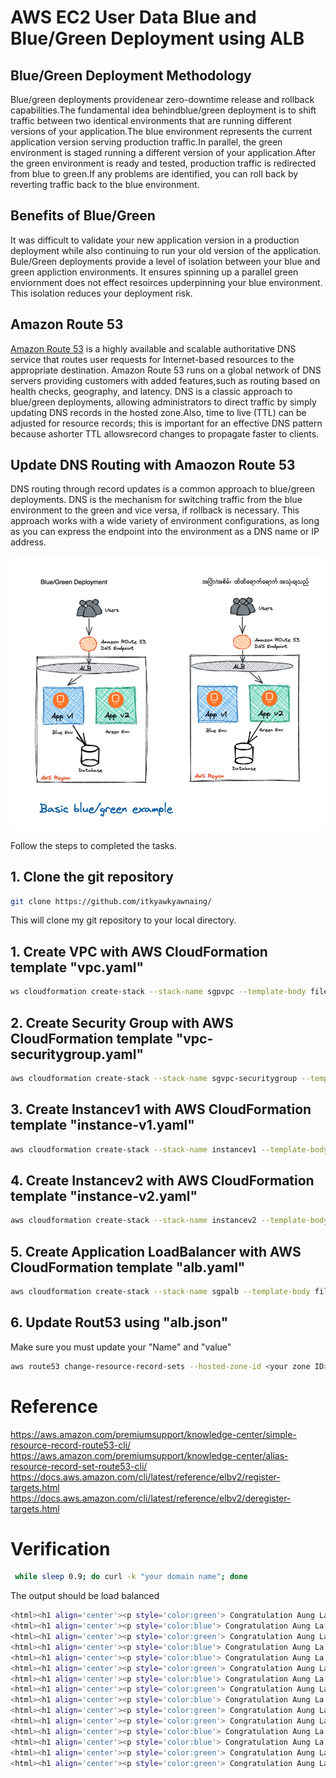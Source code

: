 # AWS EC2 User Data Blue and Blue/Green Deployment using ALB

## Blue/Green Deployment Methodology
Blue/green deployments providenear zero-downtime release and rollback capabilities.The fundamental idea behindblue/green deployment is to shift traffic between two identical environments that are running  different versions of your application.The blue environment represents the current application version serving production  traffic.In parallel, the green environment is staged running  a different version of your application.After the green environment is ready and tested, production  traffic is redirected from blue to green.If any problems are identified, you can roll back by reverting traffic back to the blue environment.

## Benefits of Blue/Green
It was difficult to validate your new application version in a production deployment while also continuing to run your old version of the application. Bule/Green deployments provide a level of isolation between your blue and green appliction environments. It ensures spinning up a parallel green enviornment does not effect resoirces upderpinning your blue environment. This isolation reduces your deployment risk.

## Amazon Route 53
[Amazon Route 53](https://aws.amazon.com/route53/) is a highly available and scalable authoritative DNS service that routes user requests for Internet-based resources to the appropriate destination. Amazon Route 53 runs on a global  network of DNS servers providing customers with added features,such as routing based on health checks, geography, and latency. DNS is a classic  approach to blue/green deployments, allowing administrators to direct traffic by simply updating DNS records in the hosted zone.Also, time to live (TTL) can be adjusted for resource records; this is important for an effective DNS pattern because ashorter TTL allowsrecord changes to propagate faster to clients. 

## Update DNS Routing with Amaozon Route 53
DNS routing through record updates is a common  approach to blue/green deployments. DNS is the mechanism  for switching  traffic from the blue environment to the green and vice versa, if rollback is necessary. This approach works with a wide variety of environment configurations,  as long  as you can express the endpoint into the environment as a DNS name or IP address.

![header image](img/bngdeploy.png)

Follow the steps to completed the tasks.

## 1. Clone the git repository
```bash
git clone https://github.com/itkyawkyawnaing/
```
This will clone my git repository to your local directory.

## 1. Create VPC with AWS CloudFormation template "vpc.yaml"

```bash
ws cloudformation create-stack --stack-name sgpvpc --template-body file://vpc.yaml --parameters ParameterKey='VPCCIDR',ParameterValue='192.168.0.0/16' ParameterKey='PublicSubnet1CIDR',ParameterValue='192.168.1.0/24' ParameterKey='PublicSubnet2CIDR',ParameterValue='192.168.2.0/24' ParameterKey='PublicSubnet3CIDR',ParameterValue='192.168.3.0/24' ParameterKey='RegionCode',ParameterValue='sgp' ParameterKey='AZ1Code',ParameterValue='sgpaz1' ParameterKey='AZ2Code',ParameterValue='sgpaz2' ParameterKey='AZ3Code',ParameterValue='sgpaz3'
```
## 2. Create Security Group with AWS CloudFormation template "vpc-securitygroup.yaml"
```bash
aws cloudformation create-stack --stack-name sgvpc-securitygroup --template-body file://vpc-securitygroup.yaml --parameters ParameterKey='vpcStackName',ParameterValue='sgpvpc'
```
## 3. Create Instancev1 with AWS CloudFormation template "instance-v1.yaml"
```bash
aws cloudformation create-stack --stack-name instancev1 --template-body file://public-instance-v1.yaml --parameters ParameterKey='vpcStackName',ParameterValue='sgpvpc' ParameterKey='vpcSecurityGroupStackName',ParameterValue='sgvpc-securitygroup' ParameterKey='appVersion',ParameterValue='v1'
```
## 4. Create Instancev2 with AWS CloudFormation template "instance-v2.yaml"
```bash
aws cloudformation create-stack --stack-name instancev2 --template-body file://public-instance-v2.yaml --parameters ParameterKey='vpcStackName',ParameterValue='sgpvpc' ParameterKey='vpcSecurityGroupStackName',ParameterValue='sgvpc-securitygroup' ParameterKey='appVersion',ParameterValue='v1'
```
## 5. Create Application LoadBalancer with AWS CloudFormation template "alb.yaml"
```bash
aws cloudformation create-stack --stack-name sgpalb --template-body file://alb.yaml
```
## 6. Update Rout53 using "alb.json"
Make sure you must update your "Name" and "value" 
```bash
aws route53 change-resource-record-sets --hosted-zone-id <your zone ID> --change-batch file://alb.json
```

# Reference
<https://aws.amazon.com/premiumsupport/knowledge-center/simple-resource-record-route53-cli/>
<https://aws.amazon.com/premiumsupport/knowledge-center/alias-resource-record-set-route53-cli/>
<https://docs.aws.amazon.com/cli/latest/reference/elbv2/register-targets.html>
<https://docs.aws.amazon.com/cli/latest/reference/elbv2/deregister-targets.html>

# Verification

```bash
 while sleep 0.9; do curl -k "your domain name"; done
```
The output should be load balanced
```bash
<html><h1 align='center'><p style='color:green'> Congratulation Aung La Nsang (The Buemese Python)- app v2</p></h1></html>
<html><h1 align='center'><p style='color:blue'> Congratulation Aung La Nsang (The Buemese Python)- app v1</p></h1></html>
<html><h1 align='center'><p style='color:green'> Congratulation Aung La Nsang (The Buemese Python)- app v2</p></h1></html>
<html><h1 align='center'><p style='color:blue'> Congratulation Aung La Nsang (The Buemese Python)- app v1</p></h1></html>
<html><h1 align='center'><p style='color:blue'> Congratulation Aung La Nsang (The Buemese Python)- app v1</p></h1></html>
<html><h1 align='center'><p style='color:green'> Congratulation Aung La Nsang (The Buemese Python)- app v2</p></h1></html>
<html><h1 align='center'><p style='color:blue'> Congratulation Aung La Nsang (The Buemese Python)- app v1</p></h1></html>
<html><h1 align='center'><p style='color:green'> Congratulation Aung La Nsang (The Buemese Python)- app v2</p></h1></html>
<html><h1 align='center'><p style='color:blue'> Congratulation Aung La Nsang (The Buemese Python)- app v1</p></h1></html>
<html><h1 align='center'><p style='color:green'> Congratulation Aung La Nsang (The Buemese Python)- app v2</p></h1></html>
<html><h1 align='center'><p style='color:green'> Congratulation Aung La Nsang (The Buemese Python)- app v2</p></h1></html>
<html><h1 align='center'><p style='color:blue'> Congratulation Aung La Nsang (The Buemese Python)- app v1</p></h1></html>
<html><h1 align='center'><p style='color:blue'> Congratulation Aung La Nsang (The Buemese Python)- app v1</p></h1></html>
<html><h1 align='center'><p style='color:green'> Congratulation Aung La Nsang (The Buemese Python)- app v2</p></h1></html>
<html><h1 align='center'><p style='color:green'> Congratulation Aung La Nsang (The Buemese Python)- app v2</p></h1></html>
```